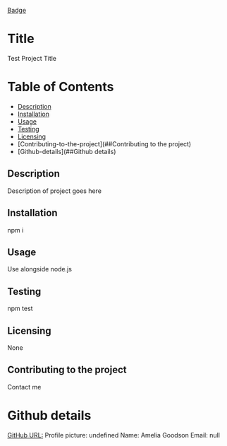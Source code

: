 
[Badge](https://img.shields.io/badge/Test%20project-Test-blue)

# Title 
Test Project Title

# Table of Contents 
* [Description](##Description)
* [Installation](##Installation) 
* [Usage](##Usage)
* [Testing](##Testing)
* [Licensing](##Licensing)
* [Contributing-to-the-project](##Contributing to the project)
* [Github-details](##Github details)

## Description
Description of project goes here 

## Installation
npm i

## Usage
Use alongside node.js

## Testing
npm test

## Licensing
None

## Contributing to the project
Contact me

# Github details
[GitHub URL:](http://github.com/undefined)
Profile picture: undefined
Name: Amelia Goodson
Email: null

